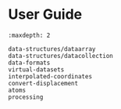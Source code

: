 # User Guide

```{toctree}
:maxdepth: 2

data-structures/dataarray
data-structures/datacollection
data-formats
virtual-datasets
interpolated-coordinates
convert-displacement
atoms
processing
```